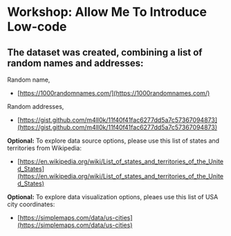 # Workshop: Allow Me To Introduce Low-code
## The dataset was created, combining a list of random names and addresses:

Random name,
- [https://1000randomnames.com/](https://1000randomnames.com/)
 
 
Random addresses,
- [https://gist.github.com/m4ll0k/11f40f41fac6277dd5a7c57367094873](https://gist.github.com/m4ll0k/11f40f41fac6277dd5a7c57367094873)
 
 
**Optional:** To explore data source options, please use this list of states and territories from Wikipedia:
- [https://en.wikipedia.org/wiki/List_of_states_and_territories_of_the_United_States](https://en.wikipedia.org/wiki/List_of_states_and_territories_of_the_United_States)
 
 
**Optional:** To explore data visualization options, pleaes use this list of USA city coordinates:
- [https://simplemaps.com/data/us-cities](https://simplemaps.com/data/us-cities)
